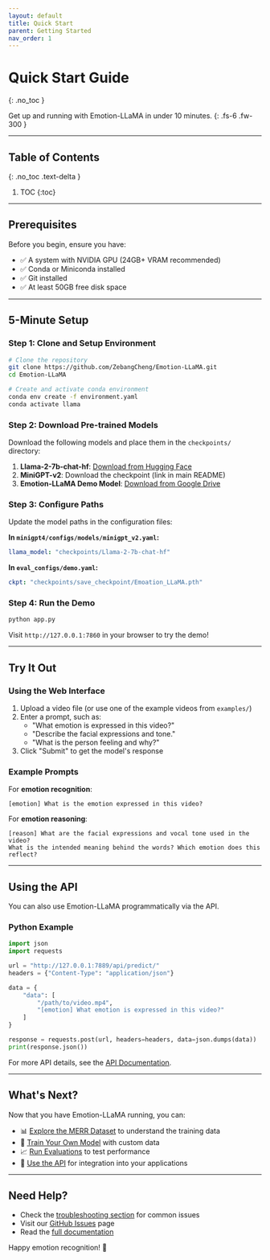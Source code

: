 ```yaml
---
layout: default
title: Quick Start
parent: Getting Started
nav_order: 1
---
```


# Quick Start Guide
{: .no_toc }

Get up and running with Emotion-LLaMA in under 10 minutes.
{: .fs-6 .fw-300 }

---

## Table of Contents
{: .no_toc .text-delta }

1. TOC
{:toc}

---

## Prerequisites

Before you begin, ensure you have:

- ✅ A system with NVIDIA GPU (24GB+ VRAM recommended)
- ✅ Conda or Miniconda installed
- ✅ Git installed
- ✅ At least 50GB free disk space

---

## 5-Minute Setup

### Step 1: Clone and Setup Environment

```bash
# Clone the repository
git clone https://github.com/ZebangCheng/Emotion-LLaMA.git
cd Emotion-LLaMA

# Create and activate conda environment
conda env create -f environment.yaml
conda activate llama
```

### Step 2: Download Pre-trained Models

Download the following models and place them in the `checkpoints/` directory:

1. **Llama-2-7b-chat-hf**: [Download from Hugging Face](https://huggingface.co/meta-llama/Llama-2-7b-chat-hf)
2. **MiniGPT-v2**: Download the checkpoint (link in main README)
3. **Emotion-LLaMA Demo Model**: [Download from Google Drive](https://drive.google.com/file/d/1pNngqXdc3cKr9uLNW-Hu3SKvOpjzfzGY/view?usp=sharing)

### Step 3: Configure Paths

Update the model paths in the configuration files:

**In `minigpt4/configs/models/minigpt_v2.yaml`:**
```yaml
llama_model: "checkpoints/Llama-2-7b-chat-hf"
```

**In `eval_configs/demo.yaml`:**
```yaml
ckpt: "checkpoints/save_checkpoint/Emoation_LLaMA.pth"
```

### Step 4: Run the Demo

```bash
python app.py
```

Visit `http://127.0.0.1:7860` in your browser to try the demo!

---

## Try It Out

### Using the Web Interface

1. Upload a video file (or use one of the example videos from `examples/`)
2. Enter a prompt, such as:
   - "What emotion is expressed in this video?"
   - "Describe the facial expressions and tone."
   - "What is the person feeling and why?"
3. Click "Submit" to get the model's response

### Example Prompts

For **emotion recognition**:
```
[emotion] What is the emotion expressed in this video?
```

For **emotion reasoning**:
```
[reason] What are the facial expressions and vocal tone used in the video? 
What is the intended meaning behind the words? Which emotion does this reflect?
```

---

## Using the API

You can also use Emotion-LLaMA programmatically via the API.

### Python Example

```python
import json
import requests

url = "http://127.0.0.1:7889/api/predict/"
headers = {"Content-Type": "application/json"}

data = {
    "data": [
        "/path/to/video.mp4",
        "[emotion] What emotion is expressed in this video?"
    ]
}

response = requests.post(url, headers=headers, data=json.dumps(data))
print(response.json())
```

For more API details, see the [API Documentation](../api/).

---

## What's Next?

Now that you have Emotion-LLaMA running, you can:

- 📊 [Explore the MERR Dataset](../dataset/) to understand the training data
- 🔧 [Train Your Own Model](../training/) with custom data
- 📈 [Run Evaluations](../evaluation/) to test performance
- 🔌 [Use the API](../api/) for integration into your applications

---

## Need Help?

- Check the [troubleshooting section](index.md#troubleshooting) for common issues
- Visit our [GitHub Issues](https://github.com/ZebangCheng/Emotion-LLaMA/issues) page
- Read the [full documentation](../)

Happy emotion recognition! 🎉


